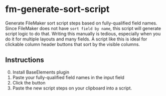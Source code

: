 # fm-generate-sort-script
Generate FileMaker sort script steps based on fully-qualified field names.
Since FileMaker does not have `sort field by name`, this script will generate script logic to do that. Writing this manually is tedious, especially when you do it for multiple layouts and many fields. A script like this is ideal for clickable column header buttons that sort by the visible columns.

## Instructions
0. Install BaseElements plugin
1. Paste your fully-qualified field names in the input field
3. Click the button
4. Paste the new script steps on your clipboard into a script.
